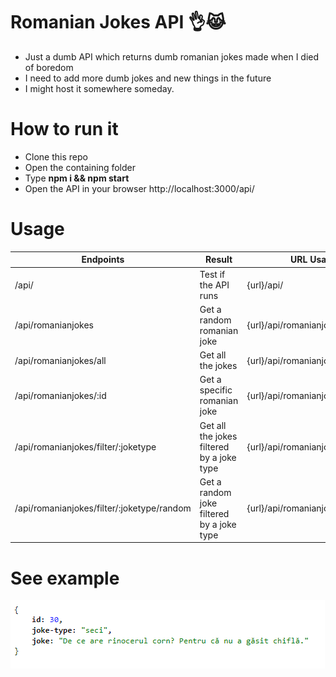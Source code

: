 # Romanian Jokes API 👌😹 
 * Just a dumb API which returns dumb romanian jokes made when I died of boredom
 * I need to add more dumb jokes and new things in the future
 * I might host it somewhere someday.

# How to run it
* Clone this repo
* Open the containing folder
* Type **npm i && npm start**
* Open the API in your browser http://localhost:3000/api/

# Usage

Endpoints | Result | URL Usage Example |
---------- | --- | ------------ |
/api/ | Test if the API runs | {url}/api/ |
/api/romanianjokes | Get a random romanian joke | {url}/api/romanianjokes |
/api/romanianjokes/all | Get all the jokes | {url}/api/romanianjokes/all |
/api/romanianjokes/:id | Get a specific romanian joke | {url}/api/romanianjokes/30 |
/api/romanianjokes/filter/:joketype | Get all the jokes filtered by a joke type | {url}/api/romanianjokes/filter/seci |
/api/romanianjokes/filter/:joketype/random | Get a random joke filtered by a joke type | {url}/api/romanianjokes/filter/seci/random |

# See example

![Example result](https://github.com/tutyamxx/Romanian-Jokes-API/blob/master/randomjokeresult.PNG)
